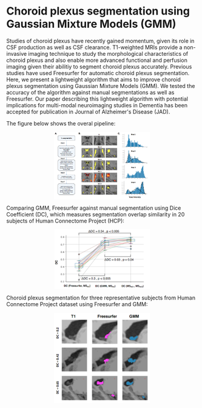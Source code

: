 # Choroid plexus segmentation using Gaussian Mixture Models (GMM)

 Studies of choroid plexus have recently gained momentum, given its role in CSF production as well as CSF clearance. T1-weighted MRIs provide a non-invasive imaging technique to study the morphological characteristics of choroid plexus and also enable more advanced functional and perfusion imaging given their abilitiy to segment choroid plexus accurately. Previous studies have used Freesurfer for automatic choroid plexus segmentation. Here, we present a lightweight algorithm that aims to improve choroid plexus segmentation using Gaussian Mixture Models (GMM). We tested the accuracy of the algorithm against manual segmentations as well as Freesurfer. Our paper describing this lightweight algorithm with potential implications for multi-modal neuroimaging studies in Dementia has been accepted for publication in Journal of Alzheimer's Disease (JAD). 
 
The figure below shows the overal pipeline:

<img src="./docs/pipeline.png" style="display: block; margin-left: auto; margin-right: auto;width: 50%">

Comparing GMM, Freesurfer against manual segmentation using Dice Coefficient (DC),  which measures segmentation overlap similarity in 20 subjects of Human Connectome Project (HCP): 

<img src="./docs/performance.png" style="display: block; margin-left: auto; margin-right: auto;width: 50%">

Choroid plexus segmentation for three representative subjects from Human Connectome Project dataset using Freesurfer and GMM: 
 
<img src="./docs/samples.png" style="display: block; margin-left: auto; margin-right: auto;width: 50%">





